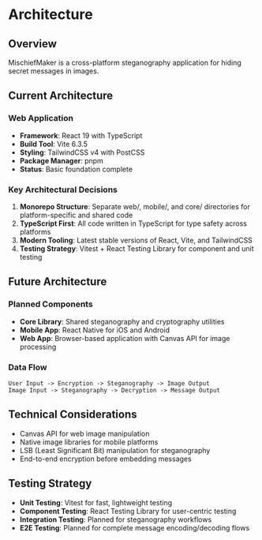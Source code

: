 # Architecture

## Overview

MischiefMaker is a cross-platform steganography application for hiding secret messages in images.

## Current Architecture

### Web Application
- **Framework**: React 19 with TypeScript
- **Build Tool**: Vite 6.3.5
- **Styling**: TailwindCSS v4 with PostCSS
- **Package Manager**: pnpm
- **Status**: Basic foundation complete

### Key Architectural Decisions
1. **Monorepo Structure**: Separate web/, mobile/, and core/ directories for platform-specific and shared code
2. **TypeScript First**: All code written in TypeScript for type safety across platforms
3. **Modern Tooling**: Latest stable versions of React, Vite, and TailwindCSS
4. **Testing Strategy**: Vitest + React Testing Library for component and unit testing

## Future Architecture

### Planned Components
- **Core Library**: Shared steganography and cryptography utilities
- **Mobile App**: React Native for iOS and Android
- **Web App**: Browser-based application with Canvas API for image processing

### Data Flow
```
User Input -> Encryption -> Steganography -> Image Output
Image Input -> Steganography -> Decryption -> Message Output
```

## Technical Considerations
- Canvas API for web image manipulation
- Native image libraries for mobile platforms
- LSB (Least Significant Bit) manipulation for steganography
- End-to-end encryption before embedding messages

## Testing Strategy
- **Unit Testing**: Vitest for fast, lightweight testing
- **Component Testing**: React Testing Library for user-centric testing
- **Integration Testing**: Planned for steganography workflows
- **E2E Testing**: Planned for complete message encoding/decoding flows